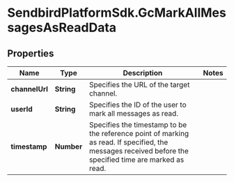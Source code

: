 # SendbirdPlatformSdk.GcMarkAllMessagesAsReadData

## Properties

Name | Type | Description | Notes
------------ | ------------- | ------------- | -------------
**channelUrl** | **String** | Specifies the URL of the target channel. | 
**userId** | **String** | Specifies the ID of the user to mark all messages as read. | 
**timestamp** | **Number** | Specifies the timestamp to be the reference point of marking as read. If specified, the messages received before the specified time are marked as read. | 



